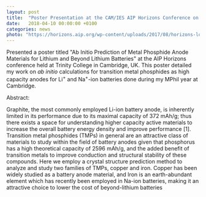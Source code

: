 ```yaml
---
layout: post
title:  "Poster Presentation at the CAM/IES AIP Horizons Conference on Interfaces in Energy Materials"
date:   2018-04-10 00:00:00 +0100
categories: news
photo: "https://horizons.aip.org/wp-content/uploads/2017/08/horizons-logo-RGB.jpg"
---
```


Presented a poster titled "Ab Initio Prediction of Metal Phosphide Anode Materials for Lithium and Beyond Lithium Batteries" at the AIP Horizons conference held at Trinity College in Cambridge, UK.  This poster detailed my work on *ab initio* calculations for transition metal phosphides as high capacity anodes for Li<sup>+</sup> and Na<sup>+</sup>-ion batteries done during my MPhil year at Cambridge.

Abstract:

Graphite, the most commonly employed Li-ion
battery anode, is inherently limited in its
performance due to its maximal capacity of
372 mAh/g; thus there exists a space for
understanding higher capacity active materials
to increase the overall battery energy density
and improve performance [1]. Transition metal
phosphides (TMPs) in general are an attractive
class of materials to study within the field of
battery anodes given that phosphorus has a
high theoretical capacity of 2596 mAh/g, and
the added benefit of transition metals to
improve conduction and structural stability of
these compounds. Here we employ a crystal
structure prediction method to analyze and
study two families of TMPs, copper and iron.
Copper has been widely studied as a battery
anode material, and Iron is an earth-abundant
element which has recently been employed in
Na-ion batteries, making it an attractive choice
to lower the cost of beyond-lithium batteries

